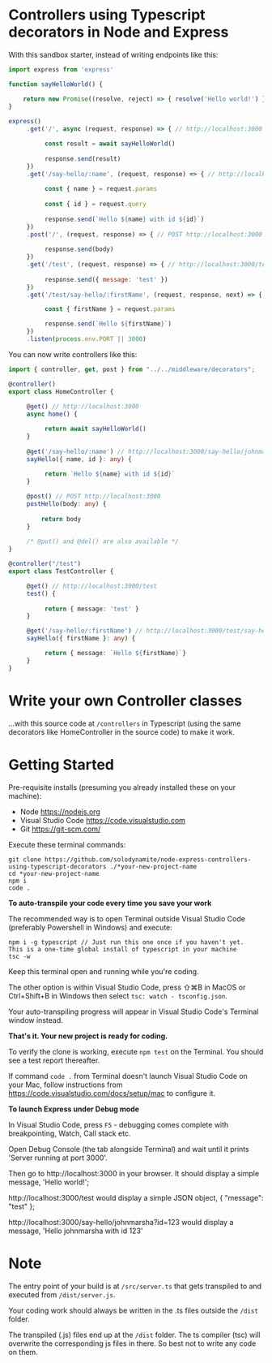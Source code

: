# Controllers using Typescript decorators in Node and Express

With this sandbox starter, instead of writing endpoints like this:

```javascript
import express from 'express'

function sayHelloWorld() {

    return new Promise((resolve, reject) => { resolve('Hello world!') })
}
	
express()
     .get('/', async (request, response) => { // http://localhost:3000

          const result = await sayHelloWorld()
     
          response.send(result)
     })
     .get('/say-hello/:name', (request, response) => { // http://localhost:3000/say-hello/johnmarsha/id=123
     
          const { name } = request.params
     
          const { id } = request.query
	
          response.send(`Hello ${name} with id ${id}`)
     })
     .post('/', (request, response) => { // POST http://localhost:3000
     
          response.send(body)
     })
     .get('/test', (request, response) => { // http://localhost:3000/test
     
          response.send({ message: 'test' })
     })
     .get('/test/say-hello/:firstName', (request, response, next) => {

          const { firstName } = request.params

          response.send(`Hello ${firstName}`)
     })
     .listen(process.env.PORT || 3000)
```

You can now write controllers like this:

```ts
import { controller, get, post } from "../../middleware/decorators";

@controller()
export class HomeController {
     
     @get() // http://localhost:3000
     async home() { 

          return await sayHelloWorld()
     }
     
     @get('/say-hello/:name') // http://localhost:3000/say-hello/johnmarsha?id=123
     sayHello({ name, id }: any) {
     
          return `Hello ${name} with id ${id}`
     }

     @post() // POST http://localhost:3000
     postHello(body: any) {
     
         return body
     }
     
     /* @put() and @del() are also available */
}

@controller("/test")
export class TestController {

     @get() // http://localhost:3000/test
     test() {
     
          return { message: 'test' }
     }

     @get('/say-hello/:firstName') // http://localhost:3000/test/say-hello/martha
     sayHello({ firstName }: any) {

          return { message: `Hello ${firstName}`}
     }
}
```

# Write your own Controller classes

...with this source code at `/controllers` in Typescript (using the same decorators like HomeController in the source code) to make it work.


# Getting Started

Pre-requisite installs (presuming you already installed these on your machine):

* Node https://nodejs.org
* Visual Studio Code https://code.visualstudio.com
* Git https://git-scm.com/

Execute these terminal commands:

```
git clone https://github.com/solodynamite/node-express-controllers-using-typescript-decorators ./*your-new-project-name
cd *your-new-project-name
npm i
code .
```

**To auto-transpile your code every time you save your work**

The recommended way is to open Terminal outside Visual Studio Code (preferably Powershell in Windows) and execute:

```
npm i -g typescript // Just run this one once if you haven't yet.  This is a one-time global install of typescript in your machine
tsc -w
```

Keep this terminal open and running while you're coding.

The other option is within Visual Studio Code, press ⇧⌘B in MacOS or Ctrl+Shift+B in Windows then select `tsc: watch - tsconfig.json`.

Your auto-transpiling progress will appear in Visual Studio Code's Terminal window instead.

**That's it.  Your new project is ready for coding.**

To verify the clone is working, execute `npm test` on the Terminal.  You should see a test report thereafter.

If command `code .` from Terminal doesn't launch Visual Studio Code on your Mac, follow instructions from https://code.visualstudio.com/docs/setup/mac to configure it.


**To launch Express under Debug mode**

In Visual Studio Code, press `F5` - debugging comes complete with breakpointing, Watch, Call stack etc.

Open Debug Console (the tab alongside Terminal) and wait until it prints 'Server running at port 3000'.

Then go to http://localhost:3000 in your browser.  It should display a simple message, 'Hello world!';

http://localhost:3000/test would display a simple JSON object, { "message": "test" };

http://localhost:3000/say-hello/johnmarsha?id=123 would display a message, 'Hello johnmarsha with id 123'


# Note

The entry point of your build is at `/src/server.ts` that gets transpiled to and executed from `/dist/server.js`.

Your coding work should always be written in the .ts files outside the `/dist` folder.

The transpiled (.js) files end up at the `/dist` folder.  The ts compiler (tsc) will overwrite the corresponding js files in there.  So best not to write any code on them.
